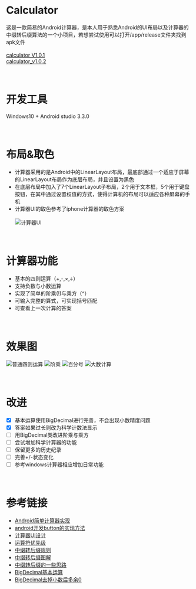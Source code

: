 # Calculator
这是一款简易的Android计算器，是本人用于熟悉Android的UI布局以及计算器的中缀转后缀算法的一个小项目，若想尝试使用可以打开/app/release文件夹找到apk文件<br/><br/>
[calculator V1.0.1](https://github.com/PCSKY/Calculator/blob/master/app/release/calculator_V1.0_C1release.apk)
<br/>
[calculator_v1.0.2](https://github.com/PCSKY/Calculator/blob/master/app/release/calculator_V1.0_C2release.apk)
<br/><br/><br/>
# 开发工具
Windows10 + Android studio 3.3.0
<br/><br/><br/>
# 布局&取色
* 计算器采用的是Android中的LinearLayout布局，最底部通过一个适应于屏幕的LinearLayout布局作为底层布局，并且设置为黑色
* 在底层布局中加入了7个LinearLayout子布局，2个用于文本框，5个用于键盘按钮，在其中通过设置权值的方式，使得计算机的布局可以适应各种屏幕的手机
* 计算器UI的取色参考了iphone计算器的取色方案<br/><br/>
![计算器UI](https://github.com/PCSKY/Calculator/blob/master/img/calculatorUI.png)
<br/><br/><br/>
# 计算器功能
* 基本的四则运算（+,-,×,÷）
* 支持负数与小数运算
* 实现了简单的阶乘(!)与乘方（^）
* 可输入完整的算式，可实现括号匹配
* 可查看上一次计算的答案
<br/><br/><br/>
# 效果图
![普通四则运算](https://github.com/PCSKY/Calculator/blob/master/img/runTest1.png)
![阶乘](https://github.com/PCSKY/Calculator/blob/master/img/runTest2.png)
![百分号](https://github.com/PCSKY/Calculator/blob/master/img/runTest3.png)
![大数计算](https://github.com/PCSKY/Calculator/blob/master/img/runTest4.png)
<br/><br/><br/>
# 改进
- [x] 基本运算使用BigDecimal进行完善，不会出现小数精度问题
- [x] 答案如果过长则改为科学计数法显示
- [ ] 用BigDecimal类改进阶乘与乘方
- [ ] 尝试增加科学计算器的功能  
- [ ] 保留更多的历史纪录
- [ ] 完善+/-状态变化
- [ ] 参考windows计算器相应增加日常功能
<br/><br/><br/>
# 参考链接
* [Android简单计算器实现](https://blog.csdn.net/sakurakider/article/details/76283801) <br/>
* [android开发button的实现方法](https://blog.csdn.net/qq_37570066/article/details/77431474) <br/>
* [计算器UI设计](http://www.sj33.cn/digital/uisj/201609/46378.html) <br/>
* [运算符优先级](https://baike.baidu.com/item/运算符优先级/4752611?fr=aladdin#2) <br/>
* [中缀转后缀规则](https://www.cnblogs.com/hantalk/p/8734511.html) <br/>
* [中缀转后缀图解](http://www.nowamagic.net/librarys/veda/detail/2307) <br/>
* [中缀转后缀的一些思路](https://blog.csdn.net/BaiBai_Yazi/article/details/83215521) <br/>
* [BigDecimal基本运算](https://blog.csdn.net/haiyinshushe/article/details/82721234) <br/>
* [BigDecimal去掉小数后多余0](https://blog.csdn.net/qq_33157666/article/details/79585225) <br/>
